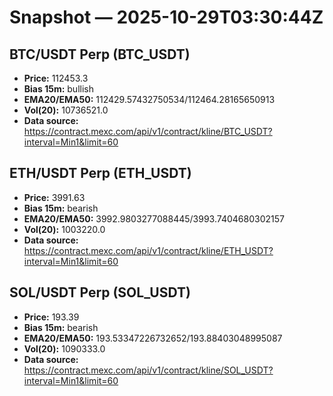 # Snapshot — 2025-10-29T03:30:44Z

## BTC/USDT Perp (BTC_USDT)
- **Price:** 112453.3
- **Bias 15m:** bullish
- **EMA20/EMA50:** 112429.57432750534/112464.28165650913
- **Vol(20):** 10736521.0
- **Data source:** https://contract.mexc.com/api/v1/contract/kline/BTC_USDT?interval=Min1&limit=60

## ETH/USDT Perp (ETH_USDT)
- **Price:** 3991.63
- **Bias 15m:** bearish
- **EMA20/EMA50:** 3992.9803277088445/3993.7404680302157
- **Vol(20):** 1003220.0
- **Data source:** https://contract.mexc.com/api/v1/contract/kline/ETH_USDT?interval=Min1&limit=60

## SOL/USDT Perp (SOL_USDT)
- **Price:** 193.39
- **Bias 15m:** bearish
- **EMA20/EMA50:** 193.53347226732652/193.88403048995087
- **Vol(20):** 1090333.0
- **Data source:** https://contract.mexc.com/api/v1/contract/kline/SOL_USDT?interval=Min1&limit=60
